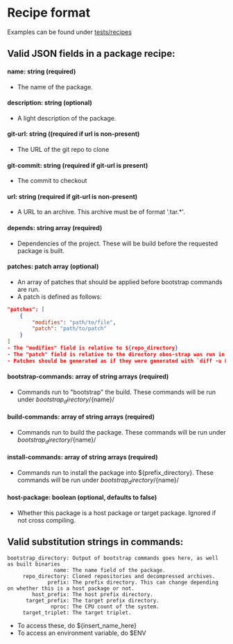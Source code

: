 # Recipe format
Examples can be found under [tests/recipes](tests/recipes)
## Valid JSON fields in a package recipe:
#### name: string (required)
- The name of the package.<br/>
#### description: string (optional)
- A light description of the package.<br/>
#### git-url: string ((required if url is non-present)
- The URL of the git repo to clone<br/>
#### git-commit: string (required if git-url is present)
- The commit to checkout<br/>
#### url: string (required if git-url is non-present)
- A URL to an archive. This archive must be of format '.tar.*'.<br/>
#### depends: string array (required)
- Dependencies of the project. These will be build before the requested package is built.<br/>
#### patches: patch array (optional)
- An array of patches that should be applied before bootstrap commands are run.<br/>
- A patch is defined as follows:
```json
"patches": [
    {
        "modifies": "path/to/file",
        "patch": "path/to/patch"
    }
]
- The "modifies" field is relative to ${repo_directory}
- The "patch" field is relative to the directory obos-strap was run in.
- Patches should be generated as if they were generated with `diff -u FILE1 FILE2`
```
#### bootstrap-commands: array of string arrays (required)
- Commands run to "bootstrap" the build. These commands will be run under ${bootstrap_directory}/${name}/<br/>
#### build-commands: array of string arrays (required)
- Commands run to build the package. These commands will be run under ${bootstrap_directory}/${name}/<br/>
#### install-commands: array of string arrays (required)
- Commands run to install the package into ${prefix_directory}. These commands will be run under ${bootstrap_directory}/${name}/<br/>
#### host-package: boolean (optional, defaults to false)
- Whether this package is a host package or target package. Ignored if not cross compiling.
## Valid substitution strings in commands:
```
bootstrap_directory: Output of bootstrap commands goes here, as well as built binaries
               name: The name field of the package.
     repo_directory: Cloned repositories and decompressed archives.
             prefix: The prefix directory. This can change depending on whether this is a host package or not.
        host_prefix: The host prefix directory.
      target_prefix: The target prefix directory.
              nproc: The CPU count of the system.
     target_triplet: The target triplet.
```
- To access these, do ${insert_name_here}
- To access an environment variable, do $ENV
